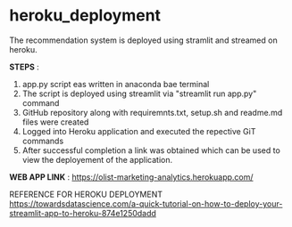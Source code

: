 # heroku_deployment

The recommendation system is deployed using stramlit and streamed on heroku.

**STEPS** :

1. app.py script eas written in anaconda bae terminal
2. The script is deployed using streamlit via "streamlit run app.py" command
3. GitHub repository along with requiremnts.txt, setup.sh and readme.md files were created
4. Logged into Heroku application and executed the repective GiT commands
5. After successful completion a link was obtained which can be used to view the deployement of the application.


  **WEB APP LINK**  : https://olist-marketing-analytics.herokuapp.com/
  
  REFERENCE FOR HEROKU DEPLOYMENT
  https://towardsdatascience.com/a-quick-tutorial-on-how-to-deploy-your-streamlit-app-to-heroku-874e1250dadd
